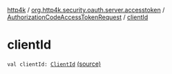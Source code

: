 [http4k](../../index.md) / [org.http4k.security.oauth.server.accesstoken](../index.md) / [AuthorizationCodeAccessTokenRequest](index.md) / [clientId](./client-id.md)

# clientId

`val clientId: `[`ClientId`](../../org.http4k.security.oauth.server/-client-id/index.md) [(source)](https://github.com/http4k/http4k/blob/master/http4k-security-oauth/src/main/kotlin/org/http4k/security/oauth/server/accesstoken/AuthorizationCodeAccessTokenGenerator.kt#L66)